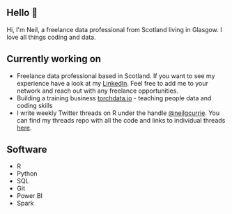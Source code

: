 ## Hello 👋

Hi, I'm Neil, a freelance data professional from Scotland living in Glasgow. I love all things coding and data.

## Currently working on

* Freelance data professional based in Scotland. If you want to see my experience have a look at my [LinkedIn](https://www.linkedin.com/in/neilgcurrie/). Feel free to add me to your network and reach out with any freelance opportunities.
* Building a training business [torchdata.io](torchdata.io) - teaching people data and coding skills
* I write weekly Twitter threads on R under the handle [@neilgcurrie](https://twitter.com/neilgcurrie). You can find my threads repo with all the code and links to individual threads [here](https://github.com/neilcuz/threads).

## Software

* R
* Python
* SQL
* Git 
* Power BI
* Spark

